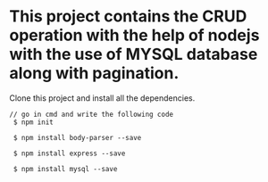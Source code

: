 # This project contains the CRUD operation with the help of nodejs with the use of MYSQL database along with pagination.
Clone this project and install all the dependencies.
```
// go in cmd and write the following code
 $ npm init
 
 $ npm install body-parser --save
 
 $ npm install express --save
 
 $ npm install mysql --save
```
